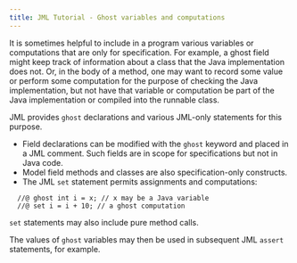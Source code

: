 ```yaml
---
title: JML Tutorial - Ghost variables and computations
---
```


It is sometimes helpful to include in a program various variables or computations that are only for specification.
For example, a ghost field might keep track of information about a class that the Java implementation does not.
Or, in the body of a method, one may want to record some value or perform some computation for the purpose of 
checking the Java implementation, but not have that variable or computation be part of the Java implementation or 
compiled into the runnable class.

JML provides `ghost` declarations and various JML-only statements for this purpose.

- Field declarations can be modified with the `ghost` keyword and placed in a JML comment. Such fields are in scope for
specifications but not in Java code.
- Model field methods and classes are also specification-only constructs.
- The JML `set` statement permits assignments and computations:
```
  //@ ghost int i = x; // x may be a Java variable
  //@ set i = i + 10; // a ghost computation
```
`set` statements may also include pure method calls.

The values of `ghost` variables may then be used in subsequent JML `assert` statements, for example.
